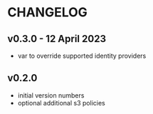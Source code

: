 # CHANGELOG

## v0.3.0 - 12 April 2023
- var to override supported identity providers

## v0.2.0

- initial version numbers
- optional additional s3 policies
